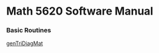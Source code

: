 # Math 5620 Software Manual  
### Basic Routines  
[genTriDiagMat](https://www.github.com/GFTBS/math5620/Software_Manual/genTriDiagMat)

  
  
